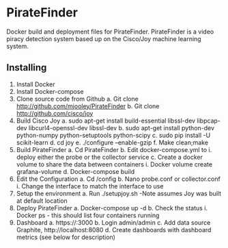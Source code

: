 # PirateFinder

Docker build and deployment files for PirateFinder.  PirateFinder is a video piracy detection system based up on the Cisco/Joy machine learning system.  

## Installing

1.	Install Docker
2.	Install Docker-compose
3.	Clone source code from Github
  a.	Git clone http://github.com/mjooley/PirateFinder
  b.	Git clone http://github.com/cisco/joy
4.	Build Cisco Joy
  a.	sudo apt-get install build-essential libssl-dev libpcap-dev libcurl4-openssl-dev libssl-dev
  b.	sudo apt-get install python-dev python-numpy python-setuptools python-scipy
  c.	sudo pip install -U scikit-learn
  d.	cd joy
  e.	./configure –enable-gzip
  f.	Make clean;make
5.	Build PirateFinder
  a.	Cd PirateFinder
  b.	Edit docker-compose.yml to 
    i.	deploy either the probe or the collector service
  c.	Create a docker volume to share the data between containers
    i.	Docker volume create grafana-volume
  d.	Docker-compose build
6.	Edit the Configuration
  a.	Cd /config
  b.	Nano probe.conf or collector.conf
    i.	Change the interface to match the interface to use
7.	Setup the environment
  a.	Run ./setupjoy.sh  -Note assumes Joy was built at default location
8.	Deploy PirateFinder
  a.	Docker-compose up -d
  b.	Check the status
    i.	Docker ps   - this should list four containers running
9.	Dashboard
  a.	https://<IP of the machine running the containers>:3000
  b.	Login admin/admin
  c.	Add data source Graphite, http://localhost:8080
  d.	Create dashboards with dashboard metrics (see below for description)


